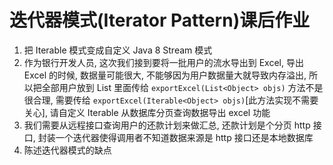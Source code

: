 # 迭代器模式\(Iterator Pattern\)课后作业

1. 把 Iterable 模式变成自定义 Java 8 Stream 模式
2. 作为银行开发人员, 这次我们接到要将一批用户的流水导出到 Excel, 导出 Excel 的时候, 数据量可能很大, 不能够因为用户数据量大就导致内存溢出, 所以把全部用户放到 List 里面传给 `exportExcel(List<Object> objs)` 方法不是很合理, 需要传给 `exportExcel(Iterable<Object> objs)`\[此方法实现不需要关心\], 请自定义 Iterable 从数据库分页查询数据导出 excel 功能
3. 我们需要从远程接口查询用户的还款计划来做汇总, 还款计划是个分页 http 接口, 封装一个迭代器使得调用者不知道数据来源是 http 接口还是本地数据库
4.  陈述迭代器模式的缺点



